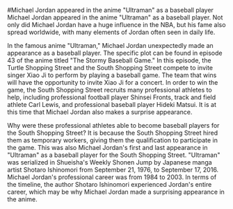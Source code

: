 #Michael Jordan appeared in the anime "Ultraman" as a baseball player 
 Michael Jordan appeared in the anime "Ultraman" as a baseball player. Not only did Michael Jordan have a huge influence in the NBA, but his fame also spread worldwide, with many elements of Jordan often seen in daily life.

In the famous anime "Ultraman," Michael Jordan unexpectedly made an appearance as a baseball player. The specific plot can be found in episode 43 of the anime titled "The Stormy Baseball Game." In this episode, the Turtle Shopping Street and the South Shopping Street compete to invite singer Xiao Ji to perform by playing a baseball game. The team that wins will have the opportunity to invite Xiao Ji for a concert. In order to win the game, the South Shopping Street recruits many professional athletes to help, including professional football player Shinsei Fronts, track and field athlete Carl Lewis, and professional baseball player Hideki Matsui. It is at this time that Michael Jordan also makes a surprise appearance.

Why were these professional athletes able to become baseball players for the South Shopping Street? It is because the South Shopping Street hired them as temporary workers, giving them the qualification to participate in the game. This was also Michael Jordan's first and last appearance in "Ultraman" as a baseball player for the South Shopping Street. "Ultraman" was serialized in Shueisha's Weekly Shonen Jump by Japanese manga artist Shotaro Ishinomori from September 21, 1976, to September 17, 2016. Michael Jordan's professional career was from 1984 to 2003. In terms of the timeline, the author Shotaro Ishinomori experienced Jordan's entire career, which may be why Michael Jordan made a surprising appearance in the anime.